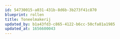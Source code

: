 ```yaml
---
id: 54730015-a031-431b-8d6b-3b273f41c870
blueprint: rollen
title: Toneelmakerij
updated_by: b1a43fd3-c865-4122-b6cc-50cfa81a1985
updated_at: 1656600043
---
```

